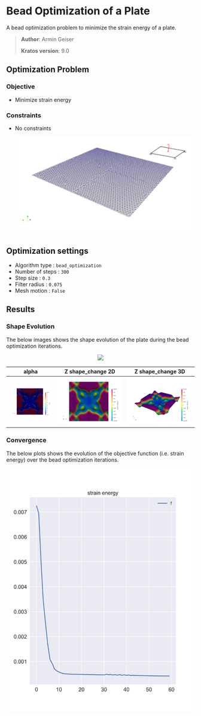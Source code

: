 # Bead Optimization of a Plate

A bead optimization problem to minimize the strain energy of a plate.

> **Author**: Armin Geiser
>
> **Kratos version**: 9.0

## Optimization Problem

### Objective
- Minimize strain energy

### Constraints
- No constraints

  <p align="center">
    <img src="images/beadOpt_SetupwithBC.png" width="800">
  </p>

## Optimization settings
- Algorithm type : `bead_optimization`
- Number of steps : `300`
- Step size : `0.3`
- Filter radius : `0.075`
- Mesh motion : `False`

## Results

### Shape Evolution
The below images shows the shape evolution of the plate during the bead optimization iterations.

<p align="center">
    <img src="images/beadOpt_result.gif" width="800">
</p>

|                alpha                 |              Z shape_change 2D               |              Z shape_change 3D               |
| :----------------------------------: | :------------------------------------------: | :------------------------------------------: |
| <img src="images/beadOpt_alpha.png"> | <img src="images/beadOpt_shapechange2D.png"> | <img src="images/beadOpt_shapechange3D.png"> |

### Convergence
The below plots shows the evolution of the objective function (i.e. strain energy) over the bead optimization iterations.

<p align="center">
    <img src="images/beadOpt_plot.svg" height="650">
</p>
